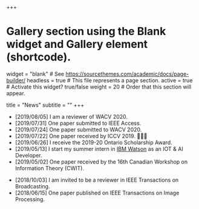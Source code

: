 +++
# Gallery section using the Blank widget and Gallery element (shortcode).
widget = "blank"  # See https://sourcethemes.com/academic/docs/page-builder/
headless = true  # This file represents a page section.
active = true  # Activate this widget? true/false
weight = 20  # Order that this section will appear.

title = "News"
subtitle = ""
+++
* [2019/08/05] I am a reviewer of WACV 2020.
* [2019/07/31] One paper submitted to IEEE Access.
* [2019/07/24] One paper submitted to WACV 2020.
* [2019/07/22] One paper received by ICCV 2019. :tada::tada::tada:
* [2019/06/26] I receive the 2019-20 Ontario Scholarship Award.
* [2019/05/13] I start my summer intern in [IBM Watson](https://www.ibm.com/watson) as an IOT & AI Developer.
* [2019/05/02] One paper received by the 16th Canadian Workshop on Information Theory (CWIT).
<!-- * [2019/01/15] I start a Mitacs project with [Cymax Group](http://www.cymax.com/) about data mining. -->
* [2018/10/03] I am invited to be a reviewer in IEEE Transactions on Broadcasting.
* [2018/06/15] One paper published on IEEE Transactions on Image Processing.
<!-- * [2018/04/01] I start a Mitacs project with [Car Media 2.0](http://www.carmedia2p0.com/) about alpha-mating. -->

